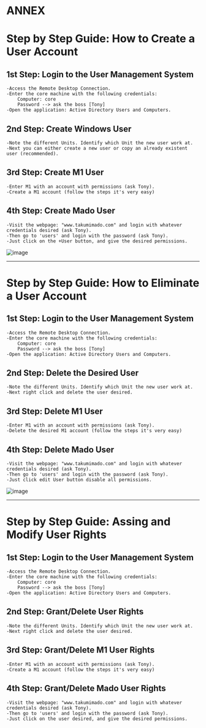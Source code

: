 # ANNEX

# Step by Step Guide: How to Create a User Account

## 1st Step: Login to the User Management System 

``` 
-Access the Remote Desktop Connection.
-Enter the core machine with the following credentials:
    Computer: core
    Password --> ask the boss [Tony]
-Open the application: Active Directory Users and Computers.
```

## 2nd Step: Create Windows User

```
-Note the different Units. Identify which Unit the new user work at.
-Next you can either create a new user or copy an already existent user (recommended).
```

## 3rd Step: Create M1 User

```
-Enter M1 with an account with permissions (ask Tony).
-Create a M1 account (follow the steps it's very easy)
```

## 4th Step: Create Mado User

```
-Visit the webpage: "www.takumimado.com" and login with whatever credentials desired (ask Tony).
-Then go to 'users' and login with the password (ask Tony).
-Just click on the +User button, and give the desired permissions.
```
![image](https://github.com/user-attachments/assets/0fa80826-3368-484a-a8b4-8e848dce60e1)


---


# Step by Step Guide: How to Eliminate a User Account

## 1st Step: Login to the User Management System

``` 
-Access the Remote Desktop Connection.
-Enter the core machine with the following credentials:
    Computer: core
    Password --> ask the boss [Tony]
-Open the application: Active Directory Users and Computers.
```

## 2nd Step: Delete the Desired User

```
-Note the different Units. Identify which Unit the new user work at.
-Next right click and delete the user desired.
```

## 3rd Step: Delete M1 User

```
-Enter M1 with an account with permissions (ask Tony).
-Delete the desired M1 account (follow the steps it's very easy)
```

## 4th Step: Delete Mado User

```
-Visit the webpage: "www.takumimado.com" and login with whatever credentials desired (ask Tony).
-Then go to 'users' and login with the password (ask Tony).
-Just click edit User button disable all permissions.
```
  ![image](https://github.com/user-attachments/assets/ec1295c9-8b2e-4d7b-8583-b180eea2f0b0)

---


# Step by Step Guide: Assing and Modify User Rights

## 1st Step: Login to the User Management System

``` 
-Access the Remote Desktop Connection.
-Enter the core machine with the following credentials:
    Computer: core
    Password --> ask the boss [Tony]
-Open the application: Active Directory Users and Computers.
```

## 2nd Step: Grant/Delete User Rights

```
-Note the different Units. Identify which Unit the new user work at.
-Next right click and delete the user desired.
```

## 3rd Step: Grant/Delete M1 User Rights

```
-Enter M1 with an account with permissions (ask Tony).
-Create a M1 account (follow the steps it's very easy)
```

## 4th Step: Grant/Delete Mado User Rights

```
-Visit the webpage: "www.takumimado.com" and login with whatever credentials desired (ask Tony).
-Then go to 'users' and login with the password (ask Tony).
-Just click on the user desired, and give the desired permissions.
```
